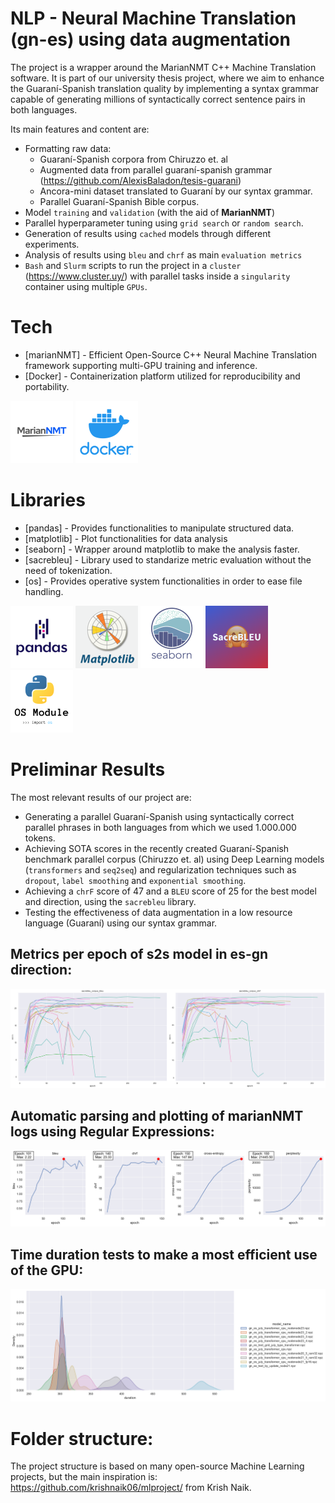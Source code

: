 # NLP - Neural Machine Translation (gn-es) using data augmentation

The project is a wrapper around the MarianNMT C++ Machine Translation software. 
It is part of our university thesis project, where we aim to enhance the Guaraní-Spanish
translation quality by implementing a syntax grammar capable of generating millions of
syntactically correct sentence pairs in both languages.

Its main features and content are:
- Formatting raw data:
    - Guaraní-Spanish corpora from Chiruzzo et. al
    - Augmented data from parallel guaraní-spanish grammar (https://github.com/AlexisBaladon/tesis-guarani)
    - Ancora-mini dataset translated to Guaraní by our syntax grammar.
    - Parallel Guaraní-Spanish Bible corpus.
- Model `training` and `validation` (with the aid of **MarianNMT**)
- Parallel hyperparameter tuning using `grid search` or `random search`.
- Generation of results using `cached` models through different experiments.
- Analysis of results using `bleu` and `chrf` as main `evaluation metrics`
- `Bash` and `Slurm` scripts to run the project in a `cluster` (https://www.cluster.uy/) with parallel tasks inside a `singularity` container using multiple `GPUs`.

# Tech

- [marianNMT] - Efficient Open-Source C++ Neural Machine Translation framework supporting multi-GPU training and inference.
- [Docker] - Containerization platform utilized for reproducibility and portability.

![marianNMT](./assets/icons/marianNMT.png)
![docker](./assets/icons/docker.png)

# Libraries

- [pandas] - Provides functionalities to manipulate structured data.
- [matplotlib] - Plot functionalities for data analysis
- [seaborn] - Wrapper around matplotlib to make the analysis faster.
- [sacrebleu] - Library used to standarize metric evaluation without the need of tokenization.
- [os] - Provides operative system functionalities in order to ease file handling.

![pandas](./assets/icons/pandas.png)
![matplotlib](./assets/icons/matplotlib.png)
![seaborn](./assets/icons/seaborn.png)
![sacrebleu](./assets/icons/sacrebleu.png)
![os](./assets/icons/os.png)

# Preliminar Results

The most relevant results of our project are:
- Generating a parallel Guaraní-Spanish using syntactically correct
parallel phrases in both languages from which we used 1.000.000 tokens.
- Achieving SOTA scores in the recently created Guaraní-Spanish benchmark parallel corpus (Chiruzzo et. al) 
using Deep Learning models (`transformers` and `seq2seq`) and regularization techniques such as `dropout`, `label smoothing` and `exponential smoothing`.
- Achieving a `chrF` score of 47 and a `BLEU` score of 25 for the best model and direction, using the `sacrebleu` library.
- Testing the effectiveness of data augmentation in a low resource language (Guaraní) using our syntax grammar.

## Metrics per epoch of s2s model in es-gn direction:
![output1](./assets/results/output1.png)

## Automatic parsing and plotting of marianNMT logs using Regular Expressions:
![output1](./assets/results/output.png)

## Time duration tests to make a most efficient use of the GPU:
![output4](./assets/results/output4.png)

# Folder structure:

The project structure is based on many open-source Machine Learning projects,
but the main inspiration is: https://github.com/krishnaik06/mlproject/ from Krish Naik.
